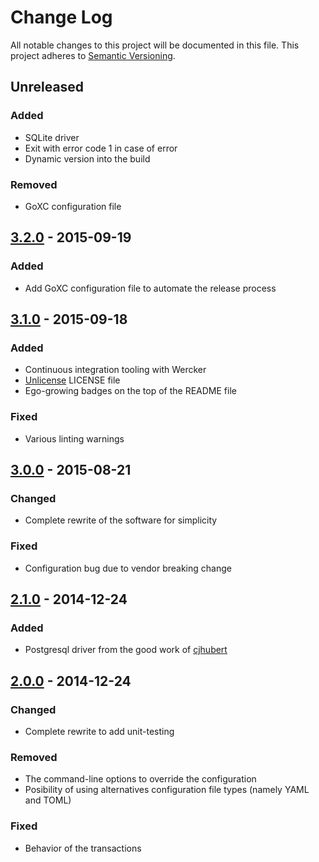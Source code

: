 # Change Log
All notable changes to this project will be documented in this file.
This project adheres to [Semantic Versioning](http://semver.org/).

## Unreleased

### Added

- SQLite driver
- Exit with error code 1 in case of error
- Dynamic version into the build

### Removed

- GoXC configuration file

## [3.2.0](https://github.com/elwinar/rambler/releases/tag/v3.2.0) - 2015-09-19

### Added

- Add GoXC configuration file to automate the release process

## [3.1.0](https://github.com/elwinar/rambler/releases/tag/v3.1.0) - 2015-09-18

### Added

- Continuous integration tooling with Wercker
- [Unlicense](http://unlicense.org/) LICENSE file
- Ego-growing badges on the top of the README file

### Fixed

- Various linting warnings

## [3.0.0](https://github.com/elwinar/rambler/releases/tag/v3.0.0) - 2015-08-21

### Changed

- Complete rewrite of the software for simplicity

### Fixed

- Configuration bug due to vendor breaking change

## [2.1.0](https://github.com/elwinar/rambler/releases/tag/v2.1.0) - 2014-12-24

### Added 

- Postgresql driver from the good work of [cjhubert](https://github.com/cjhubert)

## [2.0.0](https://github.com/elwinar/rambler/releases/tag/v2.0.0) - 2014-12-24

### Changed

- Complete rewrite to add unit-testing

### Removed

- The command-line options to override the configuration
- Posibility of using alternatives configuration file types (namely YAML and TOML)

### Fixed

- Behavior of the transactions

